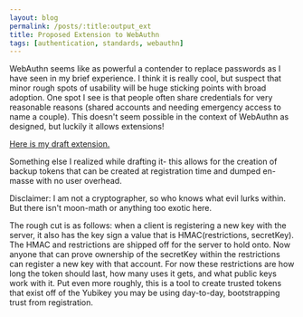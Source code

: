 ```yaml
---
layout: blog
permalink: /posts/:title:output_ext
title: Proposed Extension to WebAuthn
tags: [authentication, standards, webauthn]
---
```


WebAuthn seems like as powerful a contender to replace passwords as I have seen in my brief experience. I think it is really cool, but suspect that minor rough spots of usability will be huge sticking points with broad adoption. One spot I see is that people often share credentials for very reasonable reasons (shared accounts and needing emergency access to name a couple). This doesn't seem possible in the context of WebAuthn as designed, but luckily it allows extensions!

[Here is my draft extension.](/files/delegation.markdown)

Something else I realized while drafting it- this allows for the creation of backup tokens that can be created at registration time and dumped en-masse with no user overhead.

Disclaimer: I am not a cryptographer, so who knows what evil lurks within. But there isn't moon-math or anything too exotic here. 

The rough cut is as follows: when a client is registering a new key with the server, it also has the key sign a value that is HMAC(restrictions, secretKey). The HMAC and restrictions are shipped off for the server to hold onto. Now anyone that can prove ownership of the secretKey within the restrictions can register a new key with that account. For now these restrictions are how long the token should last, how many uses it gets, and what public keys work with it. Put even more roughly, this is a tool to create trusted tokens that exist off of the Yubikey you may be using day-to-day, bootstrapping trust from registration.
